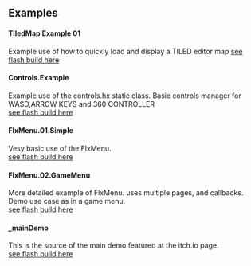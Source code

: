 ## Examples



#### TiledMap Example 01

Example use of how to quickly load and display a TILED editor map
[see flash build here](http://johndimi.github.io/djFlixel/examples/TiledMap01.swf)


#### Controls.Example

Example use of the controls.hx static class. Basic controls manager for WASD,ARROW KEYS and 360 CONTROLLER<br/>
[see flash build here](http://johndimi.github.io/djFlixel/examples/ControlsDemo.swf)

#### FlxMenu.01.Simple

Vesy basic use of the FlxMenu.<br/>
[see flash build here](http://johndimi.github.io/djFlixel/examples/FlxMenuSimple.swf)


#### FlxMenu.02.GameMenu

More detailed example of FlxMenu. uses multiple pages, and callbacks. Demo use case as in a game menu.<br/>
[see flash build here](http://johndimi.github.io/djFlixel/examples/FlxMenu02.swf)

#### _mainDemo

This is the source of the main demo featured at the itch.io page.<br/>
[see flash build here](https://johndimi.itch.io/djflixel-tools)
